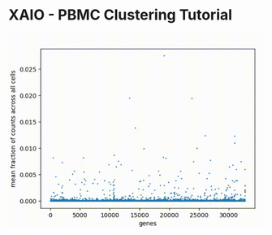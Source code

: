 # XAIO - PBMC Clustering Tutorial

![alt text](imgs/fraction_counts.gif 
"Mean fractions of counts across all cells, for each gene")
